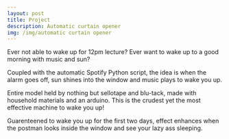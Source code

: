 ```yaml
---
layout: post
title: Project
description: Automatic curtain opener
img: /img/automatic curtain opener
---
```

Ever not able to wake up for 12pm lecture? Ever want to wake up to a good morning with music and sun?

Coupled with the automatic Spotify Python script, the idea is when the alarm goes off, sun shines into the window and music plays to wake you up. 

Entire model held by nothing but sellotape and blu-tack, made with household materials and an arduino. This is the crudest yet the most effective machine to wake you up!

Guarenteened to wake you up for the first two days, effect enhances when the postman looks inside the window and see your lazy ass sleeping.
